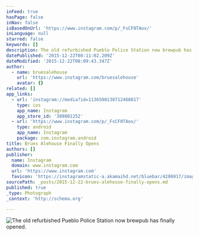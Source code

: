 ```yaml
---
inFeed: true
hasPage: false
inNav: false
isBasedOnUrl: 'https://www.instagram.com/p/_FsCF0TAox/'
inLanguage: null
starred: false
keywords: []
description: The old refurbished Pueblo Police Station now brewpub has finally opened.
datePublished: '2015-12-22T08:11:02.209Z'
dateModified: '2015-12-22T08:09:43.347Z'
author:
  - name: bruesalehouse
    url: 'https://www.instagram.com/bruesalehouse'
    avatar: {}
related: []
app_links:
  - url: 'instagram://media?id=1136508138712468017'
    type: ios
    app_name: Instagram
    app_store_id: '389801252'
  - url: 'https://www.instagram.com/p/_FsCF0TAox/'
    type: android
    app_name: Instagram
    package: com.instagram.android
title: Brues Alehouse Finally Opens
authors: []
publisher:
  name: Instagram
  domain: www.instagram.com
  url: 'https://www.instagram.com'
  favicon: 'https://instagramstatic-a.akamaihd.net/bluebar/4206917/images/ico/favicon.ico'
sourcePath: _posts/2015-12-22-brues-alehouse-finally-opens.md
published: true
_type: Photograph
_context: 'http://schema.org'

---
```

![The old refurbished Pueblo Police Station now brewpub has finally opened.](https://scontent.cdninstagram.com/hphotos-xfa1/t51.2885-15/s640x640/sh0.08/e35/12346025_1490234054617341_471344415_n.jpg)